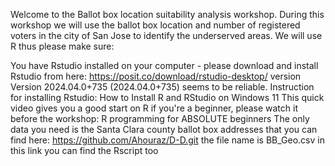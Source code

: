 Welcome to the Ballot box location suitability analysis workshop. During this workshop we will use the ballot box location and number of registered voters in the city of San Jose to identify the underserved areas. We will use R thus please make sure:

You have Rstudio installed on your computer - please download and install Rstudio from here: https://posit.co/download/rstudio-desktop/ version Version 2024.04.0+735 (2024.04.0+735) seems to be reliable. Instruction for installing Rstudio: How to Install R and RStudio on Windows 11
This quick video gives you a good start on R if you're a beginner, please watch it before the workshop: R programming for ABSOLUTE beginners
The only data you need is the Santa Clara county ballot box addresses that you can find here: https://github.com/Ahouraz/D-D.git the file name is BB_Geo.csv in this link you can find the Rscript too
